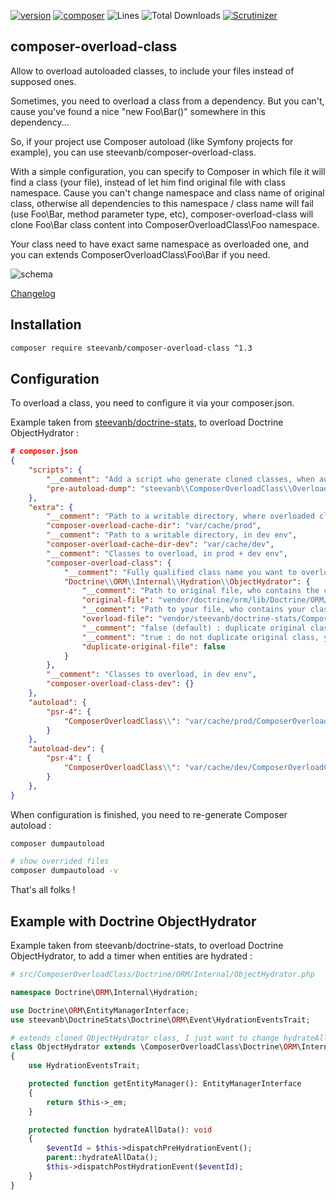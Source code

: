 [![version](https://img.shields.io/badge/version-1.3.3-green.svg)](https://github.com/steevanb/composer-overload-class/tree/1.3.3)
[![composer](https://img.shields.io/badge/composer-^1.0-blue.svg)](https://getcomposer.org)
![Lines](https://img.shields.io/badge/code%20lines-508-green.svg)
![Total Downloads](https://poser.pugx.org/steevanb/composer-overload-class/downloads)
[![Scrutinizer](https://scrutinizer-ci.com/g/steevanb/composer-overload-class/badges/quality-score.png?b=master)](https://scrutinizer-ci.com/g/steevanb/composer-overload-class/)

composer-overload-class
-----------------------

Allow to overload autoloaded classes, to include your files instead of supposed ones.

Sometimes, you need to overload a class from a dependency. But you can't, cause you've found a nice "new Foo\Bar()" somewhere in this dependency...

So, if your project use Composer autoload (like Symfony projects for example), you can use steevanb/composer-overload-class.

With a simple configuration, you can specify to Composer in which file it will find a class (your file), instead of let him find original file with class namespace.
Cause you can't change namespace and class name of original class, otherwise all dependencies to this namespace / class name will fail
(use Foo\Bar, method parameter type, etc), composer-overload-class will clone Foo\Bar class content into ComposerOverloadClass\Foo namespace.

Your class need to have exact same namespace as overloaded one, and you can extends ComposerOverloadClass\Foo\Bar if you need.

![schema](schema.png)

[Changelog](changelog.md)

Installation
------------

```bash
composer require steevanb/composer-overload-class ^1.3
```

Configuration
-------------

To overload a class, you need to configure it via your composer.json.

Example taken from [steevanb/doctrine-stats](https://github.com/steevanb/doctrine-stats), to overload Doctrine ObjectHydrator :
```json
# composer.json
{
    "scripts": {
        "__comment": "Add a script who generate cloned classes, when autoload is generated",
        "pre-autoload-dump": "steevanb\\ComposerOverloadClass\\OverloadClass::overload"
    },
    "extra": {
        "__comment": "Path to a writable directory, where overloaded classes will be cloned, with it's namespace prefixed by ComposerOverloadClass, in prod + dev env",
        "composer-overload-cache-dir": "var/cache/prod",
        "__comment": "Path to a writable directory, in dev env",
        "composer-overload-cache-dir-dev": "var/cache/dev",
        "__comment": "Classes to overload, in prod + dev env",
        "composer-overload-class": {
            "__comment": "Fully qualified class name you want to overload",
            "Doctrine\\ORM\\Internal\\Hydration\\ObjectHydrator": {
                "__comment": "Path to original file, who contains the class you want to overload",
                "original-file": "vendor/doctrine/orm/lib/Doctrine/ORM/Internal/Hydration/ObjectHydrator.php",
                "__comment": "Path to your file, who contains your class",
                "overload-file": "vendor/steevanb/doctrine-stats/ComposerOverloadClass/Doctrine/ORM/Internal/ObjectHydrator.php",
                "__comment": "false (default) : duplicate original class, add ComposerOverloadClass namespace prefix, you can extend it",
                "__comment": "true : do not duplicate original class, you need to write all code in your classe",
                "duplicate-original-file": false
            }
        },
        "__comment": "Classes to overload, in dev env",
        "composer-overload-class-dev": {}
    },
    "autoload": {
        "psr-4": {
            "ComposerOverloadClass\\": "var/cache/prod/ComposerOverloadClass"
        }
    },
    "autoload-dev": {
        "psr-4": {
            "ComposerOverloadClass\\": "var/cache/dev/ComposerOverloadClass"
        }
    },
}
```

When configuration is finished, you need to re-generate Composer autoload :
```bash
composer dumpautoload

# show overrided files
composer dumpautoload -v
```

That's all folks !

Example with Doctrine ObjectHydrator
------------------------------------

Example taken from steevanb/doctrine-stats, to overload Doctrine ObjectHydrator, to add a timer when entities are hydrated :

```php
# src/ComposerOverloadClass/Doctrine/ORM/Internal/ObjectHydrator.php

namespace Doctrine\ORM\Internal\Hydration;

use Doctrine\ORM\EntityManagerInterface;
use steevanb\DoctrineStats\Doctrine\ORM\Event\HydrationEventsTrait;

# extends cloned ObjectHydrator class, I just want to change hydrateAllData() code
class ObjectHydrator extends \ComposerOverloadClass\Doctrine\ORM\Internal\Hydration\ObjectHydrator
{
    use HydrationEventsTrait;

    protected function getEntityManager(): EntityManagerInterface
    {
        return $this->_em;
    }

    protected function hydrateAllData(): void
    {
        $eventId = $this->dispatchPreHydrationEvent();
        parent::hydrateAllData();
        $this->dispatchPostHydrationEvent($eventId);
    }
}
```
